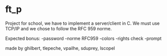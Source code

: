 # ft_p
Project for school, we have to implement a server/client in C. 
We must use TCP/IP and we chose to follow the RFC 959 norme.

Expected bonus:
-password
-norme RFC959
-colors
-rights check
-prompt

made by ghilbert, tlepeche, vpailhe, sduprey, lscopel
